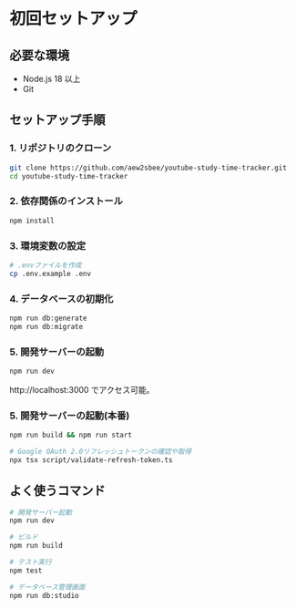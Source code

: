 # 初回セットアップ

## 必要な環境

- Node.js 18 以上
- Git

## セットアップ手順

### 1. リポジトリのクローン

```bash
git clone https://github.com/aew2sbee/youtube-study-time-tracker.git
cd youtube-study-time-tracker
```

### 2. 依存関係のインストール

```bash
npm install
```

### 3. 環境変数の設定

```bash
# .envファイルを作成
cp .env.example .env
```

### 4. データベースの初期化

```bash
npm run db:generate
npm run db:migrate
```

### 5. 開発サーバーの起動

```bash
npm run dev
```

http://localhost:3000 でアクセス可能。

### 5. 開発サーバーの起動(本番)

```bash
npm run build && npm run start

```

```bash
# Google OAuth 2.0リフレッシュトークンの確認や取得
npx tsx script/validate-refresh-token.ts

```

## よく使うコマンド

```bash
# 開発サーバー起動
npm run dev

# ビルド
npm run build

# テスト実行
npm test

# データベース管理画面
npm run db:studio
```
